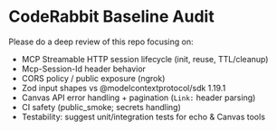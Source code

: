 # CodeRabbit Baseline Audit

Please do a deep review of this repo focusing on:
- MCP Streamable HTTP session lifecycle (init, reuse, TTL/cleanup)
- Mcp-Session-Id header behavior
- CORS policy / public exposure (ngrok)
- Zod input shapes vs @modelcontextprotocol/sdk 1.19.1
- Canvas API error handling + pagination (`Link:` header parsing)
- CI safety (public_smoke; secrets handling)
- Testability: suggest unit/integration tests for echo & Canvas tools
